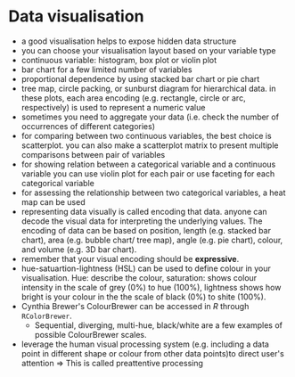 # Data visualisation

- a good visualisation helps to expose hidden data structure
- you can choose your visualisation layout based on your variable type
 - continuous variable: histogram, box plot or violin plot
 - bar chart for a few limited number of variables
 - proportional dependence by using stacked bar chart or pie chart
 - tree map, circle packing, or sunburst diagram for hierarchical data. in these plots, each area encoding (e.g. rectangle, circle or arc, respectively) is used to represent a numeric value
- sometimes you need to aggregate your data (i.e. check the number of occurrences of different categories)
 - for comparing between two continuous variables, the best choice is scatterplot. you can also make a scatterplot matrix to present multiple comparisons between pair of variables
 - for showing relation between a categorical variable and a continuous variable you can use violin plot for each pair or use faceting for each categorical variable
 - for assessing the relationship between two categorical variables, a heat map can be used
- representing data visually is called encoding that data. anyone can decode the visual data for interpreting the underlying values. The encoding of data can be based on position, length (e.g. stacked bar chart), area (e.g. bubble chart/ tree map), angle (e.g. pie chart), colour, and volume (e.g. 3D bar chart).
 - remember that your visual encoding should be **expressive**.
 - hue-satuartion-lightness (HSL) can be used to define colour in your visualisation. Hue: describe the colour, saturation: shows colour intensity in the scale of grey (0%) to hue (100%), lightness shows how bright is your colour in the the scale of black (0%) to shite (100%).
 - Cynthia Brewer's ColourBrewer can be accessed in _R_ through `RColorBrewer`.
   - Sequential, diverging, multi-hue, black/white are a few examples of possible ColourBrewer scales.
- leverage the human visual processing system (e.g. including a data point in different shape or colour from other data points)to direct user's attention => This is called preattentive processing
